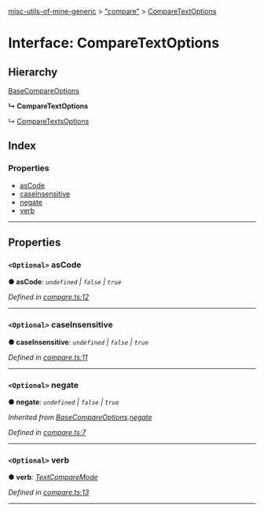 [misc-utils-of-mine-generic](../README.md) > ["compare"](../modules/_compare_.md) > [CompareTextOptions](../interfaces/_compare_.comparetextoptions.md)

# Interface: CompareTextOptions

## Hierarchy

 [BaseCompareOptions](_compare_.basecompareoptions.md)

**↳ CompareTextOptions**

↳  [CompareTextsOptions](_compare_.comparetextsoptions.md)

## Index

### Properties

* [asCode](_compare_.comparetextoptions.md#ascode)
* [caseInsensitive](_compare_.comparetextoptions.md#caseinsensitive)
* [negate](_compare_.comparetextoptions.md#negate)
* [verb](_compare_.comparetextoptions.md#verb)

---

## Properties

<a id="ascode"></a>

### `<Optional>` asCode

**● asCode**: *`undefined` \| `false` \| `true`*

*Defined in [compare.ts:12](https://github.com/cancerberoSgx/misc-utils-of-mine/blob/85b0b78/misc-utils-of-mine-generic/src/compare.ts#L12)*

___
<a id="caseinsensitive"></a>

### `<Optional>` caseInsensitive

**● caseInsensitive**: *`undefined` \| `false` \| `true`*

*Defined in [compare.ts:11](https://github.com/cancerberoSgx/misc-utils-of-mine/blob/85b0b78/misc-utils-of-mine-generic/src/compare.ts#L11)*

___
<a id="negate"></a>

### `<Optional>` negate

**● negate**: *`undefined` \| `false` \| `true`*

*Inherited from [BaseCompareOptions](_compare_.basecompareoptions.md).[negate](_compare_.basecompareoptions.md#negate)*

*Defined in [compare.ts:7](https://github.com/cancerberoSgx/misc-utils-of-mine/blob/85b0b78/misc-utils-of-mine-generic/src/compare.ts#L7)*

___
<a id="verb"></a>

### `<Optional>` verb

**● verb**: *[TextCompareMode](../modules/_compare_.md#textcomparemode)*

*Defined in [compare.ts:13](https://github.com/cancerberoSgx/misc-utils-of-mine/blob/85b0b78/misc-utils-of-mine-generic/src/compare.ts#L13)*

___

